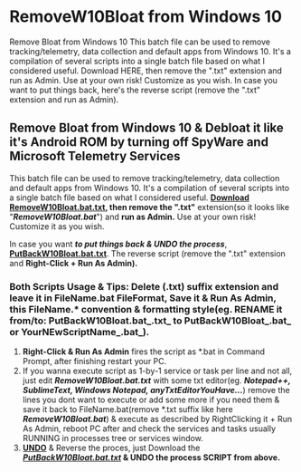 # RemoveW10Bloat from Windows 10
Remove Bloat from Windows 10  This batch file can be used to remove tracking/telemetry, data collection and default apps from Windows 10. It's a compilation of several scripts into a single batch file based on what I considered useful. Download HERE, then remove the ".txt" extension and run as Admin. Use at your own risk! Customize as you wish.   In case you want to put things back, here's the reverse script (remove the ".txt" extension and run as Admin).

## Remove Bloat from Windows 10 & Debloat it like it's Android ROM by turning off SpyWare and Microsoft Telemetry Services

This batch file can be used to remove tracking/telemetry, data collection and default apps from Windows 10.
It's a compilation of several scripts into a single batch file based on what I considered useful.
**[Download RemoveW10Bloat.bat.txt](https://github.com/komodev/RemoveW10Bloat/blob/master/RemoveW10Bloat.bat.txt "Download RemoveW10Bloat.bat.txt"), then remove the ".txt"** extension(so it looks like "_**RemoveW10Bloat.bat**_") and **run as Admin.**
Use at your own risk! Customize it as you wish. 

In case you want _**to put things back & UNDO the process**_, **[PutBackW10Bloat.bat.txt](https://github.com/komodev/RemoveW10Bloat/blob/master/PutBackW10Bloat.bat.txt "UNDO SCRIPT with PutBackW10Bloat.bat.txt")**. The reverse script (remove the ".txt" extension and **Right-Click + Run As Admin).**

### Both Scripts Usage & Tips: Delete (.txt) suffix extension and leave it in FileName.bat FileFormat, Save it & Run As Admin, this FileName.* convention & formatting style(eg. RENAME it from/to: PutBackW10Bloat.bat_**.txt**_ to PutBackW10Bloat_**.bat**_ or YourNEwScriptName_**.bat**_).

1. **Right-Click & Run As Admin** fires the script as *.bat in Command Prompt, after finishing restart your PC.
2. If you wanna execute script as 1-by-1 service or task per line and not all, just edit _**RemoveW10Bloat.bat.txt**_ with some txt editor(eg. _**Notepad++, SublimeText, Windows Notepad, anyTxtEditorYouHave...**_) remove the lines you dont want to execute or add some more if you need them & save it back to FileName.bat(remove *.txt suffix like here **_RemoveW10Bloat.bat_**) & execute as described by RightClicking it + Run As Admin, reboot PC after and check the services and tasks usually RUNNING in processes tree or services window.
3. **[UNDO](https://github.com/komodev/RemoveW10Bloat/blob/master/PutBackW10Bloat.bat.txt "UNDO PROCES SCRIPT")** & Reverse the proces, just Download the **_[PutBackW10Bloat.bat.txt](https://github.com/komodev/RemoveW10Bloat/blob/master/PutBackW10Bloat.bat.txt "PutBackW10Bloat.bat.txt")_ & UNDO the process SCRIPT from above.**
